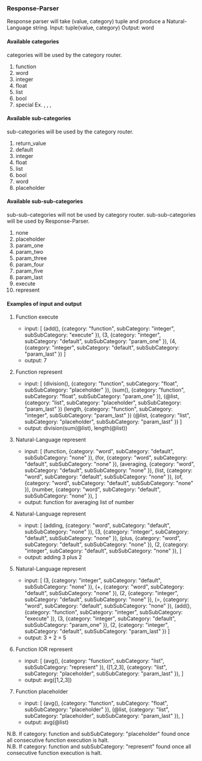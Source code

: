 ### Response-Parser
Response parser will take (value, category) tuple and produce a Natural-Language string.
Input: tuple(value, category)
Output: word

#### Available categories
categories will be used by the category router.
1. function
2. word
3. integer
4. float
5. list
6. bool
7. special Ex. <MUSK>, <BOS>, <EOS>, <PAD>

#### Available sub-categories
sub-categories will be used by the category router.
1. return_value
2. default
3. integer
4. float
5. list
6. bool
7. word
8. placeholder

#### Available sub-sub-categories
sub-sub-categories will not be used by category router.
sub-sub-categories will be used by Response-Parser.
1. none
2. placeholder
3. param_one
4. param_two
5. param_three
6. param_four
7. param_five
8. param_last
9. execute
10. represent

#### Examples of input and output

1. Function execute
   - input: [
   (add(), {category: "function", subCategory: "integer", subSubCategory: "execute" }), 
   (3, {category: "integer", subCategory: "default", subSubCategory: "param_one" }),
   (4, {category: "integer", subCategory: "default", subSubCategory: "param_last" })
   ]
   - output: 7

2. Function represent
   - input: [
   (division(), {category: "function", subCategory: "float", subSubCategory: "placeholder" }), 
   (sum(), {category: "function", subCategory: "float", subSubCategory: "param_one" }),
   (@list, {category: "list", subCategory: "placeholder", subSubCategory: "param_last" })
   (length, {category: "function", subCategory: "integer", subSubCategory: "param_last" })
   (@list, {category: "list", subCategory: "placeholder", subSubCategory: "param_last" })
   ]
   - output: division(sum(@list), length(@list))

3. Natural-Language represent
   - input: [
   (function, {category: "word", subCategory: "default", subSubCategory: "none" }), 
   (for, {category: "word", subCategory: "default", subSubCategory: "none" }),
   (averaging, {category: "word", subCategory: "default", subSubCategory: "none" }),
   (list, {category: "word", subCategory: "default", subSubCategory: "none" }),
   (of, {category: "word", subCategory: "default", subSubCategory: "none" }),
   (number, {category: "word", subCategory: "default", subSubCategory: "none" }),
   ]
   - output: function for averaging list of number

4. Natural-Language represent
   - input: [
   (adding, {category: "word", subCategory: "default", subSubCategory: "none" }), 
   (3, {category: "integer", subCategory: "default", subSubCategory: "none" }),
   (plus, {category: "word", subCategory: "default", subSubCategory: "none" }),
   (2, {category: "integer", subCategory: "default", subSubCategory: "none" }),
   ]
   - output: adding 3 plus 2

5. Natural-Language represent
   - input: [
   (3, {category: "integer", subCategory: "default", subSubCategory: "none" }), 
   (+, {category: "word", subCategory: "default", subSubCategory: "none" }),
   (2, {category: "integer", subCategory: "default", subSubCategory: "none" }),
   (=, {category: "word", subCategory: "default", subSubCategory: "none" }),
   (add(), {category: "function", subCategory: "integer", subSubCategory: "execute" }), 
   (3, {category: "integer", subCategory: "default", subSubCategory: "param_one" }),
   (2, {category: "integer", subCategory: "default", subSubCategory: "param_last" })
   ]
   - output: 3 + 2 = 5

6. Function IOR represent
   - input: [
   (avg(), {category: "function", subCategory: "list", subSubCategory: "represent" }), 
   ([1,2,3], {category: "list", subCategory: "placeholder", subSubCategory: "param_last" }),
   ]
   - output: avg([1,2,3])

7. Function placeholder
   - input: [
   (avg(), {category: "function", subCategory: "float", subSubCategory: "placeholder" }), 
   (@list, {category: "list", subCategory: "placeholder", subSubCategory: "param_last" }),
   ]
   - output: avg(@list)


N.B. If category: function and subSubCategory: "placeholder" found once all consecutive function execution is halt. <br>
N.B. If category: function and subSubCategory: "represent" found once all consecutive function execution is halt. <br>
